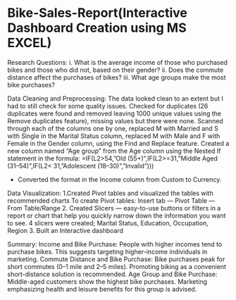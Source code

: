 # Bike-Sales-Report(Interactive Dashboard Creation using MS EXCEL)

Research Questions: 
i. What is the average income of those who purchased bikes and those who did not, based on their gender?
ii. Does the commute distance affect the purchases of bikes?
iii. What age groups make the most bike purchases?

Data Cleaning and Preprocessing:
The data looked clean to an extent but I had to still check for some quality issues.
Checked for duplicates (26 duplicates were found and removed leaving 1000 unique values using the Remove duplicates feature), missing values but there were none.
Scanned through each of the columns one by one, replaced M with Married and S with Single in the Marital Status column, replaced M with Male and F with Female in the Gender column, using the Find and Replace feature.
Created a new column named “Age group” from the Age column using the Nested If statement in the formula:
=IF(L2>54,”Old (55+)”,IF(L2>=31,”Middle Aged (31–54)”,IF(L2< 31,”Adolescent (18–30)”,”Invalid”)))
- Converted the format in the Income column from Custom to Currency.

Data Visualization:
1.Created Pivot tables and visualized the tables with recommended charts
To create Pivot tables: Insert tab — Pivot Table — From Table/Range
2. Created Slicers — easy-to-use buttons or filters in a report or chart that help you quickly narrow down the information you want to see. 4 slicers were created; Marital Status, Education, Occupation, Region
3. Built an Interactive dashboard

Summary:
Income and Bike Purchase: People with higher incomes tend to purchase bikes. This suggests targeting higher-income individuals in marketing.
Commute Distance and Bike Purchase: Bike purchases peak for short commutes (0–1 mile and 2–5 miles). Promoting biking as a convenient short-distance solution is recommended.
Age Group and Bike Purchase: Middle-aged customers show the highest bike purchases. Marketing emphasizing health and leisure benefits for this group is advised.

